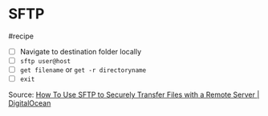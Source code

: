 # SFTP
#recipe

- [ ] Navigate to destination folder locally
- [ ] `sftp user@host`
- [ ] `get filename` or `get -r directoryname`
- [ ] `exit`

Source: [How To Use SFTP to Securely Transfer Files with a Remote Server | DigitalOcean](https://www.digitalocean.com/community/tutorials/how-to-use-sftp-to-securely-transfer-files-with-a-remote-server#transferring-files-with-sftp)